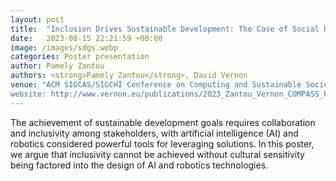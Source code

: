 ```yaml
---
layout: post
title:  "Inclusion Drives Sustainable Development: The Case of Social Robotics for Africas"
date:   2023-08-15 22:21:59 +00:00
image: /images/sdgs.webp
categories: Poster presentation
author: Pamely Zantou
authors: <strong>Pamely Zantou</strong>, David Vernon
venue: "ACM SIGCAS/SIGCHI Conference on Computing and Sustainable Societies - COMPASS
website: http://www.vernon.eu/publications/2023_Zantou_Vernon_COMPASS_Poster.pdf
---
```

The achievement of sustainable development goals requires collaboration and inclusivity among stakeholders, with artificial intelligence (AI) and robotics considered powerful tools for leveraging solutions. In this poster, we argue that inclusivity cannot be achieved without cultural sensitivity being factored into the design of AI and robotics technologies.
